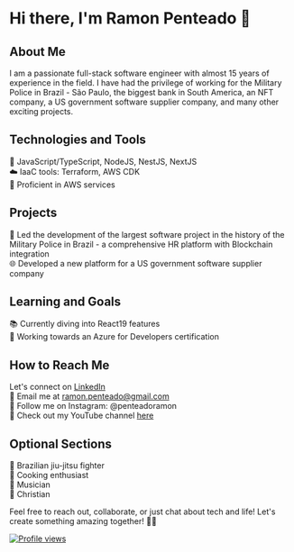 # Hi there, I'm Ramon Penteado 👋

## About Me
I am a passionate full-stack software engineer with almost 15 years of experience in the field. I have had the privilege of working for the Military Police in Brazil - São Paulo, the biggest bank in South America, an NFT company, a US government software supplier company, and many other exciting projects.

## Technologies and Tools
🚀 JavaScript/TypeScript, NodeJS, NestJS, NextJS <br>
☁️ IaaC tools: Terraform, AWS CDK <br>
🔧 Proficient in AWS services <br>

## Projects
🌟 Led the development of the largest software project in the history of the Military Police in Brazil - a comprehensive HR platform with Blockchain integration <br>
🌐 Developed a new platform for a US government software supplier company <br>

## Learning and Goals
📚 Currently diving into React19 features <br>
🎯 Working towards an Azure for Developers certification <br>

## How to Reach Me
Let's connect on [LinkedIn](https://www.linkedin.com/in/ramon-penteado/) <br>
📧 Email me at ramon.penteado@gmail.com <br>
📸 Follow me on Instagram: @penteadoramon <br>
🎥 Check out my YouTube channel [here](https://www.youtube.com/channel/UCCSm29fW3UWg2FY_Obc8WTQ) <br>

## Optional Sections
🥋 Brazilian jiu-jitsu fighter <br>
🍳 Cooking enthusiast <br>
🎵 Musician <br>
🙏 Christian <br>

Feel free to reach out, collaborate, or just chat about tech and life! Let's create something amazing together! 🚀🌟

[![Profile views](https://komarev.com/ghpvc/?username=ramonpenteado)](https://github.com/ryo-ma/github-profile-trophy)
